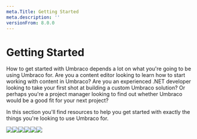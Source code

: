 ```yaml
---
meta.Title: Getting Started
meta.description: ''
versionFrom: 8.0.0
---
```


# Getting Started

How to get started with Umbraco depends a lot on what you're going to be using Umbraco for. Are you a content editor looking to learn how to start working with content in Umbraco? Are you an experienced .NET developer looking to take your first shot at building a custom Umbraco solution? Or perhaps you're a project manager looking to find out whether Umbraco would be a good fit for your next project?

In this section you'll find resources to help you get started with exactly the things you're looking to use Umbraco for.

[![](images/calendar\_marked.png)](Managing-an-Umbraco-project/)[![](images/editor.png)](Editing-websites-with-Umbraco/)[![](images/tree.png)](Creating-websites-with-Umbraco/)[![](../images/code.png)](Developing-websites-with-Umbraco/)[![](images/globe.png)](Hosting-an-Umbraco-infrastructure/)[![](images/support.png)](Where-can-I-get-help/)
